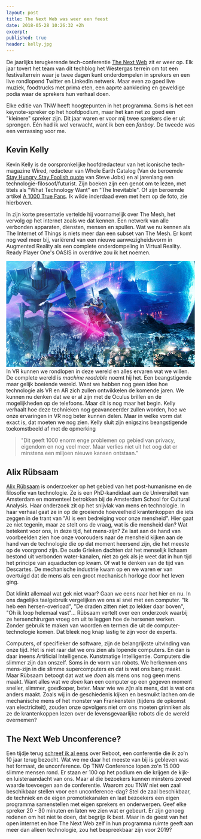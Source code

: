 ```yaml
---
layout: post
title: The Next Web was weer een feest
date: 2018-05-28 10:26:32 +2h
excerpt:
published: true
header: kelly.jpg
---
```

De jaarlijks terugkerende tech-conferentie [The Next Web](https://thenextweb.com/event/tnw-conference/) zit er weer op. Elk jaar tovert het team van dit techblog het Westergas terrein om tot een festivalterrein waar je twee dagen kunt onderdompelen in sprekers en een live rondlopend Twitter en LinkedIn netwerk. Maar even zo goed live muziek, foodtrucks met prima eten, een aaprte aankleding en geweldige podia waar de sprekers hun verhaal doen. 

Elke editie van TNW heeft hoogtepunten in het programma. Soms is het een keynote-spreker op het hoofdpodium, maar het kan net zo goed een "kleinere" spreker zijn. Dit jaar waren er voor mij twee sprekers die er uit sprongen. Eén had ik wel verwacht, want ik ben een _fanboy_. De tweede was een verrassing voor me. 

## Kevin Kelly

Kevin Kelly is de oorspronkelijke hoofdredacteur van het iconische tech-magazine Wired, redacteur van Whole Earth Catalog (Van de beroemde [Stay Hungry Stay Foolish quote](https://www.youtube.com/watch?v=UF8uR6Z6KLc) van Steve Jobs) en al jarenlang een technologie-filosoof/futurist. Zijn boeken zijn een genot om te lezen, met titels als "What Technology Want" en "The Inevitable". Of zijn beroemde artikel [A 1000 True Fans](http://kk.org/thetechnium/1000-true-fans/). Ik wilde inderdaad even met hem op de foto, zie hierboven.

In zijn korte presentatie vertelde hij voornamelijk over The Mesh, het vervolg op het internet zoals we dat kennen. Een netwerk van alle verbonden apparaten, diensten, mensen en spullen. Wat we nu kennen als The Internet of Things is niets meer dan een subset van The Mesh. Er komt nog veel meer bij, variërend van een nieuwe aanwezigheidsvorm in Augmented Reality als een complete onderdompeling in Virtual Reality. Ready Player One's OASIS in overdrive zou ik het noemen. 

![<> ](/images/scaled.ready_player_one_background3.jpg)
In VR kunnen we rondlopen in deze wereld en alles ervaren wat we willen. De complete wereld is _machine readable_ noemt hij het. Een beangstigende maar gelijk boeiende wereld. Want we hebben nog geen idee hoe technologie als VR en AR zich zullen ontwikkelen de komende jaren. We kunnen nu denken dat we er al zijn met de Oculus brillen en de mogelijkheden op de telefoons. Maar dit is nog maar het begin. Kelly verhaalt hoe deze technieken nog geavanceerder zullen worden, hoe we onze ervaringen in VR nog beter kunnen delen. Maar in welke vorm dat exact is, dat moeten we nog zien. Kelly sluit zijn enigszins beangstigende toekomstbeeld af met de opmerking 

>"Dit geeft 1000 enorm enge problemen op gebied van privacy, eigendom en nog veel meer. Maar verlies niet uit het oog dat er minstens een miljoen nieuwe kansen ontstaan."

## Alix Rübsaam

[Alix Rübsaam](https://twitter.com/alixrubsaam) is onderzoeker op het gebied van het post-humanisme en de filosofie van technologie. Ze is een PhD-kandidaat aan de Universiteit van Amsterdam en momenteel betrokken bij de Amsterdam School for Cultural Analysis. Haar onderzoek zit op het snijvlak van mens en technologie. In haar verhaal gaat ze in op de groeiende hoeveelheid krantenkoppen die iets zeggen in de trant van "AI is een bedreiging voor onze mensheid". Hier gaat ze niet tegenin, maar ze stelt ons de vraag, wat is die mensheid dan? Wat betekent voor ons, in deze tijd, het mens-zijn? Ze laat aan de hand van voorbeelden zien hoe onze voorouders naar de mensheid kijken aan de hand van de technologie die op dat moment heersend zijn, die het meeste op de voorgrond zijn. De oude Grieken dachten dat het menselijk lichaam bestond uit verbonden water-kanalen, niet zo gek als je weet dat in hun tijd het principe van aquaducten op kwam. Of wat te denken van de tijd van Descartes. De mechanische industrie kwam op en we waren er van overtuigd dat de mens als een groot mechanisch horloge door het leven ging. 

Dat klinkt allemaal wat gek niet waar? Gaan we eens naar het hier en nu. In ons dagelijks taalgebruik vergelijken we ons al snel met een computer. "Ik heb een hersen-overload", "De draden zitten niet zo lekker daar boven", "Oh ik loop helemaal vast"... Rübsaam vertelt over een onderzoek waarbij ze hersenchirurgen vroeg om uit te leggen hoe de hersenen werken. Zonder gebruik te maken van woorden en termen die uit de computer-technologie komen. Dat bleek nog knap lastig te zijn voor de experts. 

Computers, of specifieker de software, zijn de belangrijkste uitvinding van onze tijd. Het is niet raar dat we ons zien als lopende computers. En dan is daar ineens Artificial Intelligence. Kunstmatige Intelligentie. Computers die slimmer zijn dan onszelf. Soms in de vorm van robots. We herkennen ons mens-zijn in die slimme supercomputers en dat is wat ons bang maakt. Maar Rübsaam betoogt dat wat we _doen_ als mens ons nog geen mens maakt. Want alles wat we _doen_ kan een computer op een gegeven moment sneller, slimmer, goedkoper, beter. Maar wie we _zijn_ als mens, dat is wat ons anders maakt. Zoals wij in de geschiedenis kijken en besmuikt lachen om de mechanische mens of het monster van Frankenstein (tijdens de opkomst van electriciteit), zouden onze opvolgers niet om ons moeten grinniken als ze de krantenkoppen lezen over de levensgevaarlijke robots die de wereld overnemen?

## The Next Web Unconference?

Een tijdje terug [schreef ik al eens](/Reboot/) over Reboot, een conferentie die ik zo'n 10 jaar terug bezocht. Wat we me daar het meeste van bij is gebleven was het formaat, de unconference. Op TNW Conference lopen zo'n 15.000 slimme mensen rond. Er staan er 100 op het podium en die krijgen de kijk- en luisteraandacht van ons. Maar al die bezoekers kunnen minstens zoveel waarde toevoegen aan de conferentie. Waarom zou TNW niet een zaal beschikbaar stellen voor een unconference-dag? Stel de zaal beschikbaar, de techniek en de eigen promotiekanalen en laat bezoekers een eigen programma samenstellen met eigen sprekers en onderwerpen. Geef elke spreker 20 - 30 minuten en laten we zien wat er gebeurt. Er zijn genoeg redenen om het niet te doen, dat begrijp ik best. Maar in de geest van het open internet en hoe The Next Web zelf in hun programma ruimte geeft aan meer dan alleen technologie, zou het bespreekbaar zijn voor 2019?

